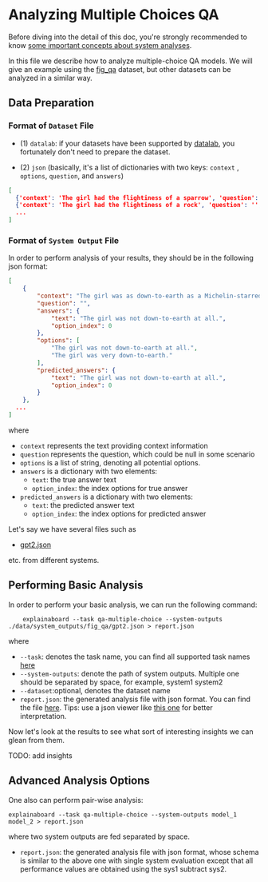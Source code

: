 # Analyzing Multiple Choices QA

Before diving into the detail of this doc, you're strongly recommended to know [some
important concepts about system analyses](concepts_about_system_analysis.md).

In this file we describe how to analyze multiple-choice QA models.
We will give an example using the  [fig_qa](http://datalab.nlpedia.ai/normal_dataset/62139f3dc5fa557614d36df2/dataset_metadata) dataset, but other datasets
can be analyzed in a similar way.

## Data Preparation

### Format of `Dataset` File

* (1) `datalab`: if your datasets have been supported by [datalab](https://github.com/ExpressAI/DataLab/tree/main/datasets),
    you fortunately don't need to prepare the dataset.

* (2) `json` (basically, it's a list of dictionaries with two keys: `context`
               , `options`, `question`, and `answers`)

```json
[
  {'context': 'The girl had the flightiness of a sparrow', 'question': '', 'answers': {'text': 'The girl was very fickle.', 'option_index': 0}, 'options': ['The girl was very fickle.', 'The girl was very stable.']},
  {'context': 'The girl had the flightiness of a rock', 'question': '', 'answers': {'text': 'The girl was very stable.', 'option_index': 1}, 'options': ['The girl was very fickle.', 'The girl was very stable.']}
  ...
]
```

### Format of `System Output` File

In order to perform analysis of your results, they should be in the following json format:

```json
[
    {
        "context": "The girl was as down-to-earth as a Michelin-starred canape",
        "question": "",
        "answers": {
            "text": "The girl was not down-to-earth at all.",
            "option_index": 0
        },
        "options": [
            "The girl was not down-to-earth at all.",
            "The girl was very down-to-earth."
        ],
        "predicted_answers": {
            "text": "The girl was not down-to-earth at all.",
            "option_index": 0
        }
    },
  ...
]
```

where

* `context` represents the text providing context information
* `question` represents the question, which could be null in some scenario
* `options` is a list of string, denoting all potential options.
* `answers` is a dictionary with two elements:
  * `text`: the true answer text
  * `option_index`: the index options for true answer
* `predicted_answers` is a dictionary with two elements:
  * `text`: the predicted answer text
  * `option_index`: the index options for predicted answer

Let's say we have several files such as

* [gpt2.json](https://github.com/neulab/ExplainaBoard/blob/main/data/system_outputs/fig_qa/gpt2.json)

etc. from different systems.

## Performing Basic Analysis

In order to perform your basic analysis, we can run the following command:

```shell
    explainaboard --task qa-multiple-choice --system-outputs ./data/system_outputs/fig_qa/gpt2.json > report.json
```

where

* `--task`: denotes the task name, you can find all supported task names [here](https://github.com/neulab/ExplainaBoard/blob/main/docs/supported_tasks.md)
* `--system-outputs`: denote the path of system outputs. Multiple one should be
  separated by space, for example, system1 system2
* `--dataset`:optional, denotes the dataset name
* `report.json`: the generated analysis file with json format. You can find the file [here](https://github.com/ExpressAI/ExplainaBoard/blob/main/data/reports/report.json). Tips: use a json viewer
                  like [this one](http://jsonviewer.stack.hu/) for better interpretation.

Now let's look at the results to see what sort of interesting insights we can
glean from them.

TODO: add insights

## Advanced Analysis Options

One also can perform pair-wise analysis:

```shell
explainaboard --task qa-multiple-choice --system-outputs model_1 model_2 > report.json
```

where two system outputs are fed separated by space.

* `report.json`: the generated analysis file with json format, whose schema is similar to the above one with single system evaluation except that
   all performance values are obtained using the sys1 subtract sys2.
